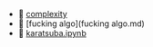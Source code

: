 * 📄 [complexity](complexity.md)
* 📄 [fucking algo](fucking algo.md)
* 📄 [karatsuba.ipynb](karatsuba.ipynb)
